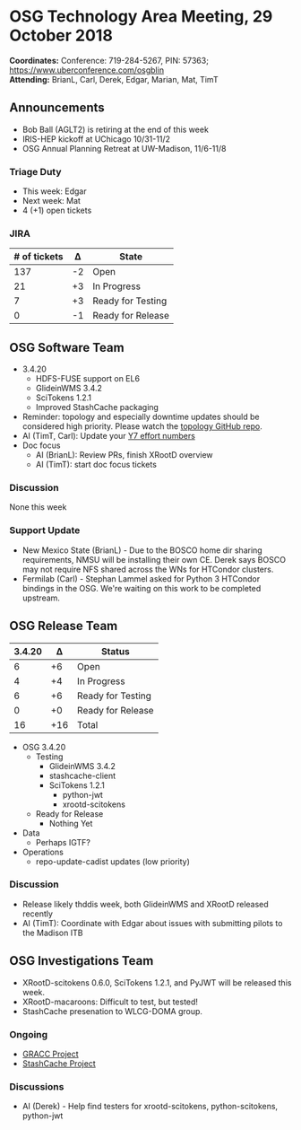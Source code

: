 # OSG Technology Area Meeting, 29 October 2018

**Coordinates:** Conference: 719-284-5267, PIN: 57363; <https://www.uberconference.com/osgblin>  
**Attending:** BrianL, Carl, Derek, Edgar, Marian, Mat, TimT


## Announcements

-   Bob Ball (AGLT2) is retiring at the end of this week
-   IRIS-HEP kickoff at UChicago 10/31-11/2
-   OSG Annual Planning Retreat at UW-Madison, 11/6-11/8


### Triage Duty

-   This week: Edgar
-   Next week: Mat
-   4 (+1) open tickets


### JIRA

| # of tickets | &Delta; | State             |
|------------ |------- |----------------- |
| 137          | -2      | Open              |
| 21           | +3      | In Progress       |
| 7            | +3      | Ready for Testing |
| 0            | -1      | Ready for Release |


## OSG Software Team

-   3.4.20  
    -   HDFS-FUSE support on EL6
    -   GlideinWMS 3.4.2
    -   SciTokens 1.2.1
    -   Improved StashCache packaging
-   Reminder: topology and especially downtime updates should be considered high priority. Please watch the [topology GitHub repo](https://github.com/opensciencegrid/topology).
-   AI (TimT, Carl): Update your [Y7 effort numbers](https://docs.google.com/spreadsheets/d/1Rm7Mw6dQqxtQF_xsfj8N4ySYGoBGjEE6TuIZFWOp-5k/edit?usp=sharing)
-   Doc focus  
    -   AI (BrianL): Review PRs, finish XRootD overview
    -   AI (TimT): start doc focus tickets


### Discussion

None this week  


### Support Update

-   New Mexico State (BrianL) - Due to the BOSCO home dir sharing requirements, NMSU will be installing their own CE. Derek says BOSCO may not require NFS shared across the WNs for HTCondor clusters.
-   Fermilab (Carl) - Stephan Lammel asked for Python 3 HTCondor bindings in the OSG. We're waiting on this work to be completed upstream.


## OSG Release Team

| 3.4.20 | &Delta; | Status            |
|------ |------- |----------------- |
| 6      | +6      | Open              |
| 4      | +4      | In Progress       |
| 6      | +6      | Ready for Testing |
| 0      | +0      | Ready for Release |
| 16     | +16     | Total             |

-   OSG 3.4.20
    -   Testing  
        -   GlideinWMS 3.4.2
        -   stashcache-client
        -   SciTokens 1.2.1
            -   python-jwt
            -   xrootd-scitokens
    -   Ready for Release  
        -   Nothing Yet
-   Data  
    -   Perhaps IGTF?
-   Operations  
    -   repo-update-cadist updates (low priority)


### Discussion

-   Release likely thddis week, both GlideinWMS and XRootD released recently
-   AI (TimT): Coordinate with Edgar about issues with submitting pilots to the Madison ITB


## OSG Investigations Team

-   XRootD-scitokens 0.6.0, SciTokens 1.2.1, and PyJWT will be released this week.
-   XRootD-macaroons: Difficult to test, but tested!
-   StashCache presenation to WLCG-DOMA group.

### Ongoing

-   [GRACC Project](https://opensciencegrid.atlassian.net/projects/GRACC)
-   [StashCache Project](http://opensciencegrid.org/docs/data/stashcache/overview/)


### Discussions

-   AI (Derek) - Help find testers for xrootd-scitokens, python-scitokens, python-jwt

